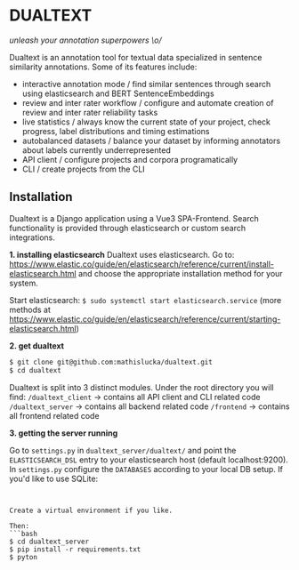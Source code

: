 # DUALTEXT
*unleash your annotation superpowers \o/*

Dualtext is an annotation tool for textual data specialized in sentence similarity annotations. Some of its features include:

- interactive annotation mode / find similar sentences through search using elasticsearch and BERT SentenceEmbeddings
- review and inter rater workflow / configure and automate creation of review and inter rater reliability tasks
- live statistics / always know the current state of your project, check progress, label distributions and timing estimations
- autobalanced datasets / balance your dataset by informing annotators about labels currently underrepresented
- API client / configure projects and corpora programatically
- CLI / create projects from the CLI

## Installation

Dualtext is a Django application using a Vue3 SPA-Frontend. Search functionality is provided through elasticsearch or custom search integrations.

**1. installing elasticsearch**
Dualtext uses elasticsearch. Go to: https://www.elastic.co/guide/en/elasticsearch/reference/current/install-elasticsearch.html and choose the appropriate installation method for your system.

Start elasticsearch: `$ sudo systemctl start elasticsearch.service` (more methods at https://www.elastic.co/guide/en/elasticsearch/reference/current/starting-elasticsearch.html)

**2. get dualtext**

```bash
$ git clone git@github.com:mathislucka/dualtext.git
$ cd dualtext
```

Dualtext is split into 3 distinct modules. Under the root directory you will find:
`/dualtext_client` -> contains all API client and CLI related code
`/dualtext_server` -> contains all backend related code
`/frontend` -> contains all frontend related code

**3. getting the server running**

Go to `settings.py` in `dualtext_server/dualtext/` and point the `ELASTICSEARCH_DSL` entry to your elasticsearch host (default localhost:9200).
In `settings.py` configure the `DATABASES` according to your local DB setup. If you'd like to use SQLite:
```


Create a virtual environment if you like.

Then:
```bash
$ cd dualtext_server
$ pip install -r requirements.txt
$ pyton




